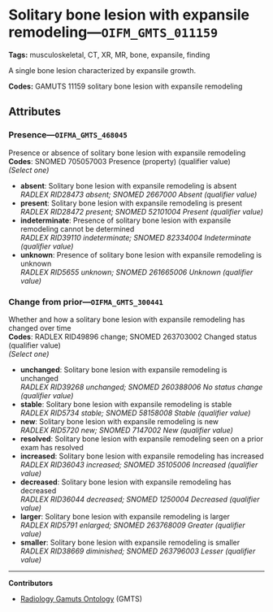 # Solitary bone lesion with expansile remodeling—`OIFM_GMTS_011159`

**Tags:** musculoskeletal, CT, XR, MR, bone, expansile, finding

A single bone lesion characterized by expansile growth.

**Codes:** GAMUTS 11159 solitary bone lesion with expansile remodeling

## Attributes

### Presence—`OIFMA_GMTS_468045`

Presence or absence of solitary bone lesion with expansile remodeling  
**Codes**: SNOMED 705057003 Presence (property) (qualifier value)  
*(Select one)*

- **absent**: Solitary bone lesion with expansile remodeling is absent  
_RADLEX RID28473 absent; SNOMED 2667000 Absent (qualifier value)_
- **present**: Solitary bone lesion with expansile remodeling is present  
_RADLEX RID28472 present; SNOMED 52101004 Present (qualifier value)_
- **indeterminate**: Presence of solitary bone lesion with expansile remodeling cannot be determined  
_RADLEX RID39110 indeterminate; SNOMED 82334004 Indeterminate (qualifier value)_
- **unknown**: Presence of solitary bone lesion with expansile remodeling is unknown  
_RADLEX RID5655 unknown; SNOMED 261665006 Unknown (qualifier value)_

### Change from prior—`OIFMA_GMTS_300441`

Whether and how a solitary bone lesion with expansile remodeling has changed over time  
**Codes**: RADLEX RID49896 change; SNOMED 263703002 Changed status (qualifier value)  
*(Select one)*

- **unchanged**: Solitary bone lesion with expansile remodeling is unchanged  
_RADLEX RID39268 unchanged; SNOMED 260388006 No status change (qualifier value)_
- **stable**: Solitary bone lesion with expansile remodeling is stable  
_RADLEX RID5734 stable; SNOMED 58158008 Stable (qualifier value)_
- **new**: Solitary bone lesion with expansile remodeling is new  
_RADLEX RID5720 new; SNOMED 7147002 New (qualifier value)_
- **resolved**: Solitary bone lesion with expansile remodeling seen on a prior exam has resolved  
- **increased**: Solitary bone lesion with expansile remodeling has increased  
_RADLEX RID36043 increased; SNOMED 35105006 Increased (qualifier value)_
- **decreased**: Solitary bone lesion with expansile remodeling has decreased  
_RADLEX RID36044 decreased; SNOMED 1250004 Decreased (qualifier value)_
- **larger**: Solitary bone lesion with expansile remodeling is larger  
_RADLEX RID5791 enlarged; SNOMED 263768009 Greater (qualifier value)_
- **smaller**: Solitary bone lesion with expansile remodeling is smaller  
_RADLEX RID38669 diminished; SNOMED 263796003 Lesser (qualifier value)_

---

**Contributors**

- [Radiology Gamuts Ontology](https://gamuts.net/) (GMTS)